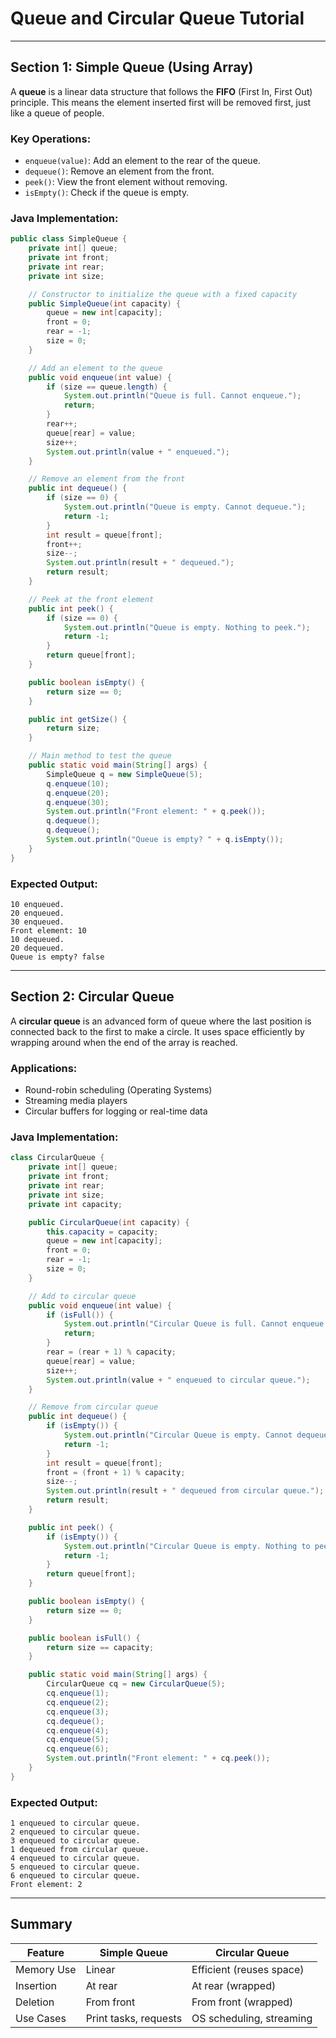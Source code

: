 # Queue and Circular Queue Tutorial

---

## Section 1: Simple Queue (Using Array)

A **queue** is a linear data structure that follows the **FIFO** (First In, First Out) principle. This means the element inserted first will be removed first, just like a queue of people.

### Key Operations:

* `enqueue(value)`: Add an element to the rear of the queue.
* `dequeue()`: Remove an element from the front.
* `peek()`: View the front element without removing.
* `isEmpty()`: Check if the queue is empty.

### Java Implementation:

```java
public class SimpleQueue {
    private int[] queue;
    private int front;
    private int rear;
    private int size;

    // Constructor to initialize the queue with a fixed capacity
    public SimpleQueue(int capacity) {
        queue = new int[capacity];
        front = 0;
        rear = -1;
        size = 0;
    }

    // Add an element to the queue
    public void enqueue(int value) {
        if (size == queue.length) {
            System.out.println("Queue is full. Cannot enqueue.");
            return;
        }
        rear++;
        queue[rear] = value;
        size++;
        System.out.println(value + " enqueued.");
    }

    // Remove an element from the front
    public int dequeue() {
        if (size == 0) {
            System.out.println("Queue is empty. Cannot dequeue.");
            return -1;
        }
        int result = queue[front];
        front++;
        size--;
        System.out.println(result + " dequeued.");
        return result;
    }

    // Peek at the front element
    public int peek() {
        if (size == 0) {
            System.out.println("Queue is empty. Nothing to peek.");
            return -1;
        }
        return queue[front];
    }

    public boolean isEmpty() {
        return size == 0;
    }

    public int getSize() {
        return size;
    }

    // Main method to test the queue
    public static void main(String[] args) {
        SimpleQueue q = new SimpleQueue(5);
        q.enqueue(10);
        q.enqueue(20);
        q.enqueue(30);
        System.out.println("Front element: " + q.peek());
        q.dequeue();
        q.dequeue();
        System.out.println("Queue is empty? " + q.isEmpty());
    }
}
```

### Expected Output:

```
10 enqueued.
20 enqueued.
30 enqueued.
Front element: 10
10 dequeued.
20 dequeued.
Queue is empty? false
```

---

## Section 2: Circular Queue

A **circular queue** is an advanced form of queue where the last position is connected back to the first to make a circle. It uses space efficiently by wrapping around when the end of the array is reached.

### Applications:

* Round-robin scheduling (Operating Systems)
* Streaming media players
* Circular buffers for logging or real-time data

### Java Implementation:

```java
class CircularQueue {
    private int[] queue;
    private int front;
    private int rear;
    private int size;
    private int capacity;

    public CircularQueue(int capacity) {
        this.capacity = capacity;
        queue = new int[capacity];
        front = 0;
        rear = -1;
        size = 0;
    }

    // Add to circular queue
    public void enqueue(int value) {
        if (isFull()) {
            System.out.println("Circular Queue is full. Cannot enqueue.");
            return;
        }
        rear = (rear + 1) % capacity;
        queue[rear] = value;
        size++;
        System.out.println(value + " enqueued to circular queue.");
    }

    // Remove from circular queue
    public int dequeue() {
        if (isEmpty()) {
            System.out.println("Circular Queue is empty. Cannot dequeue.");
            return -1;
        }
        int result = queue[front];
        front = (front + 1) % capacity;
        size--;
        System.out.println(result + " dequeued from circular queue.");
        return result;
    }

    public int peek() {
        if (isEmpty()) {
            System.out.println("Circular Queue is empty. Nothing to peek.");
            return -1;
        }
        return queue[front];
    }

    public boolean isEmpty() {
        return size == 0;
    }

    public boolean isFull() {
        return size == capacity;
    }

    public static void main(String[] args) {
        CircularQueue cq = new CircularQueue(5);
        cq.enqueue(1);
        cq.enqueue(2);
        cq.enqueue(3);
        cq.dequeue();
        cq.enqueue(4);
        cq.enqueue(5);
        cq.enqueue(6);
        System.out.println("Front element: " + cq.peek());
    }
}
```

### Expected Output:

```
1 enqueued to circular queue.
2 enqueued to circular queue.
3 enqueued to circular queue.
1 dequeued from circular queue.
4 enqueued to circular queue.
5 enqueued to circular queue.
6 enqueued to circular queue.
Front element: 2
```

---

## Summary

| Feature    | Simple Queue          | Circular Queue           |
| ---------- | --------------------- | ------------------------ |
| Memory Use | Linear                | Efficient (reuses space) |
| Insertion  | At rear               | At rear (wrapped)        |
| Deletion   | From front            | From front (wrapped)     |
| Use Cases  | Print tasks, requests | OS scheduling, streaming |
